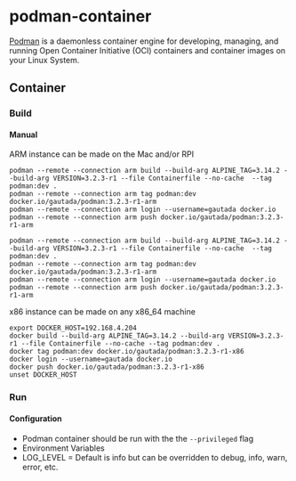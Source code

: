 # podman-container

[Podman](https://podman.io) is a daemonless container engine for developing, managing, and running Open Container Initiative (OCI) containers and container images on your Linux System.

## Container

### Build

#### Manual

ARM instance can be made on the Mac and/or RPI

```
podman --remote --connection arm build --build-arg ALPINE_TAG=3.14.2 --build-arg VERSION=3.2.3-r1 --file Containerfile --no-cache  --tag podman:dev .
podman --remote --connection arm tag podman:dev docker.io/gautada/podman:3.2.3-r1-arm
podman --remote --connection arm login --username=gautada docker.io
podman --remote --connection arm push docker.io/gautada/podman:3.2.3-r1-arm
```

```
podman --remote --connection arm build --build-arg ALPINE_TAG=3.14.2 --build-arg VERSION=3.2.3-r1 --file Containerfile --no-cache  --tag podman:dev .
podman --remote --connection arm tag podman:dev docker.io/gautada/podman:3.2.3-r1-arm
podman --remote --connection arm login --username=gautada docker.io
podman --remote --connection arm push docker.io/gautada/podman:3.2.3-r1-arm

```

x86 instance can be made on any x86_64 machine

```
export DOCKER_HOST=192.168.4.204
docker build --build-arg ALPINE_TAG=3.14.2 --build-arg VERSION=3.2.3-r1 --file Containerfile --no-cache --tag podman:dev .
docker tag podman:dev docker.io/gautada/podman:3.2.3-r1-x86
docker login --username=gautada docker.io
docker push docker.io/gautada/podman:3.2.3-r1-x86
unset DOCKER_HOST
```

### Run

#### Configuration

- Podman container should be run with the the `--privileged` flag
- Environment Variables
 - LOG_LEVEL = Default is info but can be overridden to debug, info, warn, error, etc. 
 


